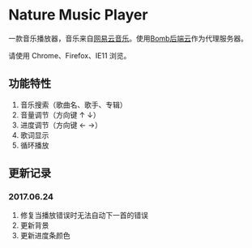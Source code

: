 # Nature Music Player

一款音乐播放器，音乐来自[网易云音乐][1]。使用[Bomb后端云][2]作为代理服务器。

请使用 Chrome、Firefox、IE11 浏览。

## 功能特性

1. 音乐搜索（歌曲名、歌手、专辑）
2. 音量调节（方向键 &uarr; &darr;）
3. 进度调节（方向键 &larr; &rarr;）
4. 歌词显示
5. 循环播放


## 更新记录 
### 2017.06.24
1. 修复当播放错误时无法自动下一首的错误
2. 更新背景
3. 更新进度条颜色

[1]: http://music.163.com
[2]: http://www.bmob.cn/